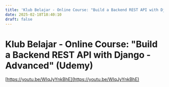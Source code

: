 ```yaml
---
title: 'Klub Belajar - Online Course: "Build a Backend REST API with Django - Advanced" (Udemy)'
date: 2025-02-18T18:40:10
draft: false
---
```


# Klub Belajar - Online Course: "Build a Backend REST API with Django - Advanced" (Udemy)

[https://youtu.be/WIqJyYnkBhE](https://youtu.be/WIqJyYnkBhE)
